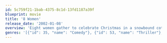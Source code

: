 ```yaml
---
id: 5c759f21-1bab-4375-8c1d-13fd1187a39f
blueprint: movie
title: '8 Women'
release_date: '2002-01-08'
overview: 'Eight women gather to celebrate Christmas in a snowbound cottage, only to find the family patriarch dead with a knife in his back. Trapped in the house, every woman becomes a suspect, each having her own motive and secret.'
genres: '[{"id": 35, "name": "Comedy"}, {"id": 53, "name": "Thriller"}, {"id": 10402, "name": "Music"}, {"id": 80, "name": "Crime"}, {"id": 9648, "name": "Mystery"}]'
---
```

